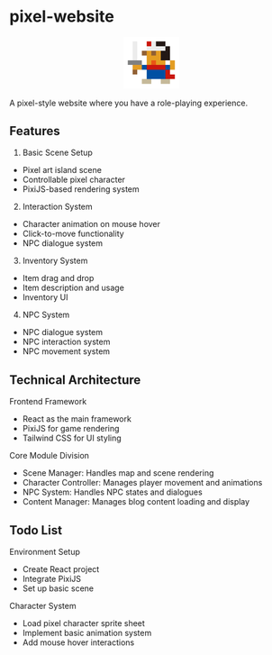 # pixel-website

<div style="text-align: center;">
    <img src="./docs/static/img/hero.png" alt="Hero Logo" style="width: 100px; height: auto;" />
</div>

A pixel-style website where you have a role-playing experience.

## Features

1. Basic Scene Setup
* Pixel art island scene
* Controllable pixel character
* PixiJS-based rendering system

2. Interaction System
* Character animation on mouse hover
* Click-to-move functionality
* NPC dialogue system

3. Inventory System
* Item drag and drop
* Item description and usage
* Inventory UI

4. NPC System
* NPC dialogue system
* NPC interaction system
* NPC movement system

## Technical Architecture
Frontend Framework
- React as the main framework  
- PixiJS for game rendering  
- Tailwind CSS for UI styling  

Core Module Division
- Scene Manager: Handles map and scene rendering  
- Character Controller: Manages player movement and animations  
- NPC System: Handles NPC states and dialogues  
- Content Manager: Manages blog content loading and display 

## Todo List

Environment Setup
* Create React project  
* Integrate PixiJS  
* Set up basic scene   

Character System
- Load pixel character sprite sheet  
- Implement basic animation system  
- Add mouse hover interactions 


